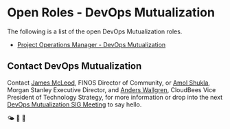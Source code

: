 # Open Roles - DevOps Mutualization

The following is a list of the open DevOps Mutualization roles.

* [Project Operations Manager - DevOps Mutualization](project-operations-manager.md)

## Contact DevOps Mutualization

Contact [James McLeod](james@finos.org), FINOS Director of Community, or [Amol Shukla](amol.shukla@morganstanley.com), Morgan Stanley Executive Director, and [Anders Wallgren](awallgren@cloudbees.com), CloudBees Vice President of Technology Strategy, for more information or drop into the next [DevOps Mutualization SIG Meeting](https://github.com/finos/devops-mutualization/issues?q=label%3Ameeting+) to say hello.

🌤 🚀 🤖